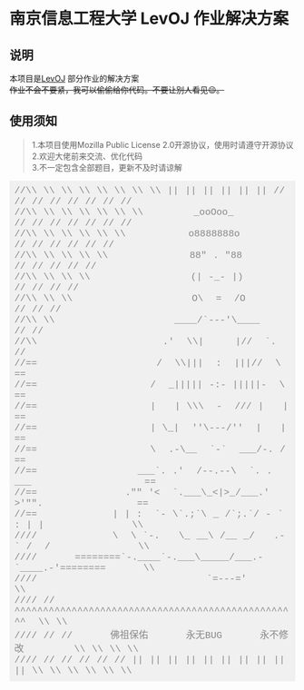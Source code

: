 # 南京信息工程大学 LevOJ 作业解决方案
## 说明
本项目是[LevOJ](https://cpc.nuist.edu.cn/) 部分作业的解决方案  
~~作业不会不要紧，我可以偷偷给你代码。不要让别人看见:wink:。~~

## 使用须知
> 1.本项目使用Mozilla Public License 2.0开源协议，使用时请遵守开源协议  
> 2.欢迎大佬前来交流、优化代码  
> 3.不一定包含全部题目，更新不及时请谅解  


<pre style="box-sizing: border-box; margin-top: 0px; margin-bottom: 1em; font-family: SFMono-Regular, Consolas, &quot;Liberation Mono&quot;, Menlo, Courier, monospace; font-size: 16.8px; overflow: auto; color: rgb(68, 68, 68); padding: 0.5em; background: rgb(240, 240, 240); word-spacing: 1px;"><code style="box-sizing: border-box; margin: 0px; font-family: SFMono-Regular, Consolas, &quot;Liberation Mono&quot;, Menlo, Courier, monospace; font-size: inherit; color: inherit; overflow-wrap: break-word; word-break: normal;"><span style="box-sizing: border-box; margin: 0px; color: rgb(136, 136, 136);">//\\ \\ \\ \\ \\ \\ \\ \\ || || || || || || // // // // // // // //</span>
<span style="box-sizing: border-box; margin: 0px; color: rgb(136, 136, 136);">//\\ \\ \\ \\ \\ \\ \\        _ooOoo_          // // // // // // //</span>
<span style="box-sizing: border-box; margin: 0px; color: rgb(136, 136, 136);">//\\ \\ \\ \\ \\ \\          o8888888o            // // // // // //</span>
<span style="box-sizing: border-box; margin: 0px; color: rgb(136, 136, 136);">//\\ \\ \\ \\ \\             88" . "88               // // // // //</span>
<span style="box-sizing: border-box; margin: 0px; color: rgb(136, 136, 136);">//\\ \\ \\ \\                (| -_- |)                  // // // //</span>
<span style="box-sizing: border-box; margin: 0px; color: rgb(136, 136, 136);">//\\ \\ \\                   O\  =  /O                     // // //</span>
<span style="box-sizing: border-box; margin: 0px; color: rgb(136, 136, 136);">//\\ \\                   ____/`---'\____                     // //</span>
<span style="box-sizing: border-box; margin: 0px; color: rgb(136, 136, 136);">//\\                    .'  \\|     |//  `.                      //</span>
<span style="box-sizing: border-box; margin: 0px; color: rgb(136, 136, 136);">//==                   /  \\|||  :  |||//  \                     ==</span>
<span style="box-sizing: border-box; margin: 0px; color: rgb(136, 136, 136);">//==                  /  _||||| -:- |||||-  \                    ==</span>
<span style="box-sizing: border-box; margin: 0px; color: rgb(136, 136, 136);">//==                  |   | \\\  -  /// |   |                    ==</span>
<span style="box-sizing: border-box; margin: 0px; color: rgb(136, 136, 136);">//==                  | \_|  ''\---/''  |   |                    ==</span>
<span style="box-sizing: border-box; margin: 0px; color: rgb(136, 136, 136);">//==                  \  .-\__  `-`  ___/-. /                    ==</span>
<span style="box-sizing: border-box; margin: 0px; color: rgb(136, 136, 136);">//==                ___`. .'  /--.--\  `. . ___                  ==</span>
<span style="box-sizing: border-box; margin: 0px; color: rgb(136, 136, 136);">//==              ."" '&lt;  `.___\_&lt;|&gt;_/___.'  &gt;'"".               ==</span>
<span style="box-sizing: border-box; margin: 0px; color: rgb(136, 136, 136);">//==            | | :  `- \`.;`\ _ /`;.`/ - ` : | |              \\</span>
<span style="box-sizing: border-box; margin: 0px; color: rgb(136, 136, 136);">////            \  \ `-.   \_ __\ /__ _/   .-` /  /              \\</span>
<span style="box-sizing: border-box; margin: 0px; color: rgb(136, 136, 136);">////      ========`-.____`-.___\_____/___.-`____.-'========      \\</span>
<span style="box-sizing: border-box; margin: 0px; color: rgb(136, 136, 136);">////                           `=---='                           \\</span>
<span style="box-sizing: border-box; margin: 0px; color: rgb(136, 136, 136);">//// //   ^^^^^^^^^^^^^^^^^^^^^^^^^^^^^^^^^^^^^^^^^^^^^^^^^^  \\ \\</span>
<span style="box-sizing: border-box; margin: 0px; color: rgb(136, 136, 136);">//// // //      佛祖保佑      永无BUG      永不修改        \\ \\ \\ \\</span>
<span style="box-sizing: border-box; margin: 0px; color: rgb(136, 136, 136);">//// // // // // // || || || || || || || || || || \\ \\ \\ \\ \\ \\</span></code></pre>
